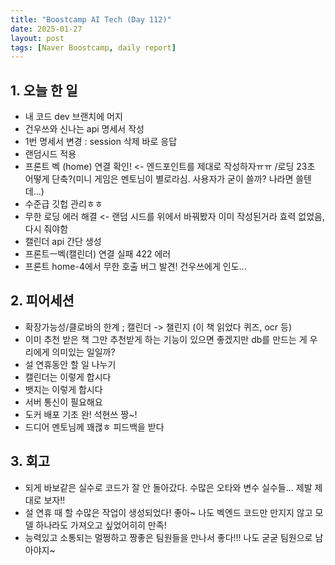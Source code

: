 ```yaml
---
title: "Boostcamp AI Tech (Day 112)"
date: 2025-01-27
layout: post
tags: [Naver Boostcamp, daily report]
---
```

## 1. 오늘 한 일
- 내 코드 dev 브랜치에 머지
- 건우쓰와 신나는 api 명세서 작성
- 1번 명세서 변경 : session 삭제 바로 응답
- 랜덤시드 적용
- 프론트 벡 (home) 연결 확인! <- 엔드포인트를 제대로 작성하자ㅠㅠ /로딩 23초 어떻게 단축?(미니 게임은 멘토님이 별로라심. 사용자가 굳이 쓸까? 나라면 쓸텐데...)
- 수준급 깃헙 관리ㅎㅎ
- 무한 로딩 에러 해결 <- 랜덤 시드를 위에서 바꿔봤자 이미 작성된거라 효력 없었음, 다시 줘야함
- 캘린더 api 간단 생성
- 프론트ㅡ벡(캘린더) 연결 실패 422 에러
- 프론트 home-4에서 무한 호출 버그 발견! 건우쓰에게 인도...

## 2. 피어세션
- 확장가능성/클로바의 한계 ; 캘린더 -> 챌린지 (이 책 읽었다 퀴즈, ocr 등)
- 이미 추천 받은 책 그만 추천받게 하는 기능이 있으면 좋겠지만 db를 만드는 게 우리에게 의미있는 일일까?
- 설 연휴동안 할 일 나누기
- 캘린더는 이렇게 합시다
- 뱃지는 이렇게 합시다
- 서버 통신이 필요해요
- 도커 배포 기초 완! 석현쓰 짱~!
- 드디어 멘토님께 꽤괞ㅎ 피드백을 받다

## 3. 회고
- 되게 바보같은 실수로 코드가 잘 안 돌아갔다. 수많은 오타와 변수 실수들... 제발 제대로 보자!!
- 설 연휴 때 할 수많은 작업이 생성되었다! 좋아~ 나도 벡엔드 코드만 만지지 않고 모델 하나라도 가져오고 싶었어히히 만족!
- 능력있고 소통되는 멀쩡하고 짱좋은 팀원들을 만나서 좋다!!! 나도 굳굳 팀원으로 남아야지~